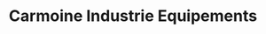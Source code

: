---
title: "Carmoine Industrie Equipements"
url: /cesson-sevigne/carmoine-industrie-equipements/
shop: Autowerkstatt
---